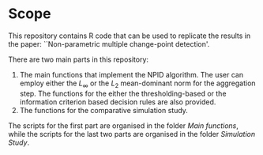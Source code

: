 # Scope
This repository contains R code that can be used to replicate the results in the paper: ``Non-parametric multiple change-point detection'.

There are two main parts in this repository:

1. The main functions that implement the NPID algorithm. The user can employ either the $L_\infty$ or the $L_2$ mean-dominant norm for the aggregation step. The functions for the either the thresholding-based or the information criterion based decision rules are also provided.
2. The functions for the comparative simulation study.

The scripts for the first part are organised in the folder _Main functions_, while the scripts for the last two parts are organised in the folder _Simulation Study_.
